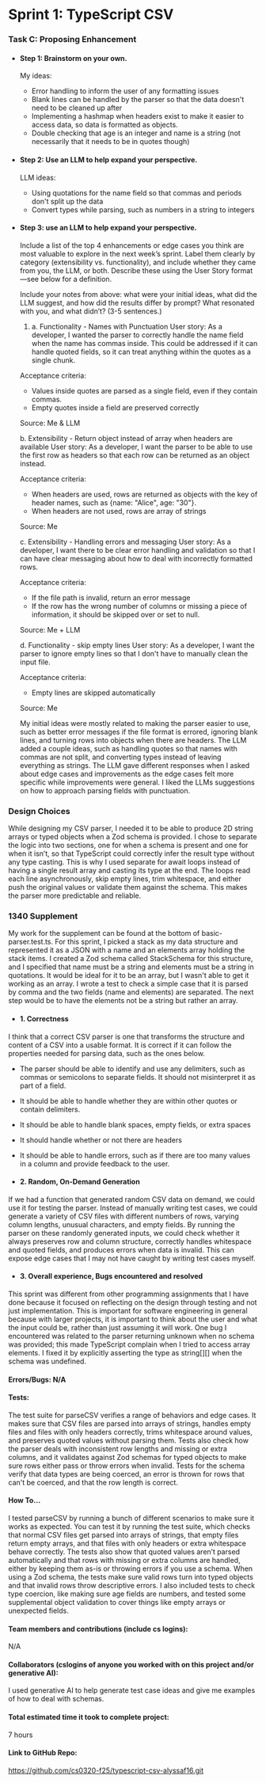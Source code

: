 # Sprint 1: TypeScript CSV

### Task C: Proposing Enhancement

- #### Step 1: Brainstorm on your own.
  My ideas:
    - Error handling to inform the user of any formatting issues
    - Blank lines can be handled by the parser so that the data doesn't need to be cleaned up after
    - Implementing a hashmap when headers exist to make it easier to access data, so data is formatted as objects.
    - Double checking that age is an integer and name is a string (not necessarily that it needs to be in quotes though)

- #### Step 2: Use an LLM to help expand your perspective.
   LLM ideas:
    - Using quotations for the name field so that commas and periods don't split up the data
    - Convert types while parsing, such as numbers in a string to integers

- #### Step 3: use an LLM to help expand your perspective.

  Include a list of the top 4 enhancements or edge cases you think are most valuable to explore in the next week’s sprint. Label them clearly by category (extensibility vs. functionality), and include whether they came from you, the LLM, or both. Describe these using the User Story format—see below for a definition. 

  Include your notes from above: what were your initial ideas, what did the LLM suggest, and how did the results differ by prompt? What resonated with you, and what didn’t? (3-5 sentences.) 

  1) a. Functionality - Names with Punctuation
  User story:
  As a developer, I wanted the parser to correctly handle the name field when the name has commas inside. 
  This could be addressed if it can handle quoted fields, so it can treat anything within the quotes as a single chunk.

  Acceptance criteria:
    - Values inside quotes are parsed as a single field, even if they contain commas.
    - Empty quotes inside a field are preserved correctly

  Source: Me & LLM

  b. Extensibility - Return object instead of array when headers are available
  User story:
  As a developer, I want the parser to be able to use the first row as headers so that each row can be returned as an object instead.

  Acceptance criteria:
  - When headers are used, rows are returned as objects with the key of header names, such as {name: "Alice", age: "30"}.
  - When headers are not used, rows are array of strings

  Source: Me

  c. Extensibility - Handling errors and messaging
  User story:
  As a developer, I want there to be clear error handling and validation so that I can have clear messaging about how to deal with incorrectly formatted rows.

  Acceptance criteria:
  - If the file path is invalid, return an error message
  - If the row has the wrong number of columns or missing a piece of information, it should be skipped over or set to null.

  Source: Me + LLM

  d. Functionality - skip empty lines
  User story:
  As a developer, I want the parser to ignore empty lines so that I don't have to manually clean the input file.

  Acceptance criteria:
  - Empty lines are skipped automatically

  Source: Me

  My initial ideas were mostly related to making the parser easier to use, such as better error messages if the file format is errored, ignoring blank lines, and turning rows into objects when there are headers. The LLM added a couple ideas, such as handling quotes so that names with commas are not split, and converting types instead of leaving everything as strings. The LLM gave different responses when I asked about edge cases and improvements as the edge cases felt more specific while improvements were general. I liked the LLMs suggestions on how to approach parsing fields with punctuation.

### Design Choices
While designing my CSV parser, I needed it to be able to produce 2D string arrays or typed objects when a Zod schema is provided. I chose to separate the logic into two sections, one for when a schema is present and one for when it isn’t, so that TypeScript could correctly infer the result type without any type casting. This is why I used separate for await loops instead of having a single result array and casting its type at the end. The loops read each line asynchronously, skip empty lines, trim whitespace, and either push the original values or validate them against the schema. This makes the parser more predictable and reliable.

### 1340 Supplement
My work for the supplement can be found at the bottom of basic-parser.test.ts. For this sprint, I picked a stack as my data structure and represented it as a JSON with a name and an elements array holding the stack items. I created a Zod schema called StackSchema for this structure, and I specified that name must be a string and elements must be a string in quotations. It would be ideal for it to be an array, but I wasn't able to get it working as an array. I wrote a test to check a simple case that it is parsed by comma and the two fields (name and elements) are separated. The next step would be to have the elements not be a string but rather an array.

- #### 1. Correctness
I think that a correct CSV parser is one that transforms the structure and content of a CSV into a usable format. It is correct if it can follow the properties needed for parsing data, such as the ones below.
- The parser should be able to identify and use any delimiters, such as commas or semicolons to separate fields. It should not misinterpret it as part of a field.
- It should be able to handle whether they are within other quotes or contain delimiters.
- It should be able to handle blank spaces, empty fields, or extra spaces
- It should handle whether or not there are headers
- It should be able to handle errors, such as if there are too many values in a column and provide feedback to the user.


- #### 2. Random, On-Demand Generation
If we had a function that generated random CSV data on demand, we could use it for testing the parser. Instead of manually writing test cases, we could generate a variety of CSV files with different numbers of rows, varying column lengths, unusual characters, and empty fields. By running the parser on these randomly generated inputs, we could check whether it always preserves row and column structure, correctly handles whitespace and quoted fields, and produces errors when data is invalid. This can expose edge cases that I may not have caught by writing test cases myself.

- #### 3. Overall experience, Bugs encountered and resolved
This sprint was different from other programming assignments that I have done because it focused on reflecting on the design through testing and not just implementation. This is important for software engineering in general because with larger projects, it is important to think about the user and what the input could be, rather than just assuming it will work. One bug I encountered was related to the parser returning unknown when no schema was provided; this made TypeScript complain when I tried to access array elements. I fixed it by explicitly asserting the type as string[][] when the schema was undefined.

#### Errors/Bugs: N/A
#### Tests:
The test suite for parseCSV verifies a range of behaviors and edge cases. It makes sure that CSV files are parsed into arrays of strings, handles empty files and files with only headers correctly, trims whitespace around values, and preserves quoted values without parsing them. Tests also check how the parser deals with inconsistent row lengths and missing or extra columns, and it validates against Zod schemas for typed objects to make sure rows either pass or throw errors when invalid. Tests for the schema verify that data types are being coerced, an error is thrown for rows that can't be coerced, and that the row length is correct.

#### How To…
I tested parseCSV by running a bunch of different scenarios to make sure it works as expected. You can test it by running the test suite, which checks that normal CSV files get parsed into arrays of strings, that empty files return empty arrays, and that files with only headers or extra whitespace behave correctly. The tests also show that quoted values aren’t parsed automatically and that rows with missing or extra columns are handled, either by keeping them as-is or throwing errors if you use a schema. When using a Zod schema, the tests make sure valid rows turn into typed objects and that invalid rows throw descriptive errors. I also included tests to check type coercion, like making sure age fields are numbers, and tested some supplemental object validation to cover things like empty arrays or unexpected fields.

#### Team members and contributions (include cs logins):
N/A
#### Collaborators (cslogins of anyone you worked with on this project and/or generative AI):
I used generative AI to help generate test case ideas and give me examples of how to deal with schemas.
#### Total estimated time it took to complete project:
7 hours
#### Link to GitHub Repo:  
https://github.com/cs0320-f25/typescript-csv-alyssaf16.git